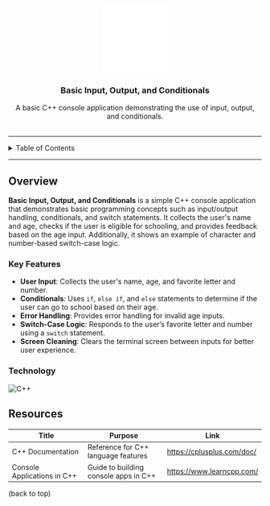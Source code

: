 <a name="readme-top"></a>

<br/>
<br/>

<div align="center">
  <a href="https://github.com/zyx-0314/">
    <img src="./assets/nyebe_logo_wt_250px.png" alt="Nyebe" width="130" height="130">
  </a>
  <h3 align="center">Basic Input, Output, and Conditionals</h3>
</div>

<div align="center">
  A basic C++ console application demonstrating the use of input, output, and conditionals.
</div>

<br/>

---

<details>
  <summary>Table of Contents</summary>
  <ol>
    <li>
      <a href="#overview">Overview</a>
      <ol>
        <li><a href="#key-features">Key Features</a></li>
        <li><a href="#technology">Technology</a></li>
      </ol>
    </li>
    <li><a href="#roadmap">Roadmap</a></li>
    <li><a href="#resources">Resources</a></li>
  </ol>
</details>

---

## Overview

**Basic Input, Output, and Conditionals** is a simple C++ console application that demonstrates basic programming concepts such as input/output handling, conditionals, and switch statements. It collects the user's name and age, checks if the user is eligible for schooling, and provides feedback based on the age input. Additionally, it shows an example of character and number-based switch-case logic.

### Key Features

- **User Input**: Collects the user's name, age, and favorite letter and number.
- **Conditionals**: Uses `if`, `else if`, and `else` statements to determine if the user can go to school based on their age.
- **Error Handling**: Provides error handling for invalid age inputs.
- **Switch-Case Logic**: Responds to the user’s favorite letter and number using a `switch` statement.
- **Screen Cleaning**: Clears the terminal screen between inputs for better user experience.

### Technology

![C++](https://img.shields.io/badge/C++-00599C?style=for-the-badge&logo=c%2B%2B&logoColor=white)

## Resources

| Title                      | Purpose                                       | Link                                        |
|----------------------------|-----------------------------------------------|---------------------------------------------|
| C++ Documentation          | Reference for C++ language features           | https://cplusplus.com/doc/                  |
| Console Applications in C++| Guide to building console apps in C++         | https://www.learncpp.com/                   |

(back to top)

